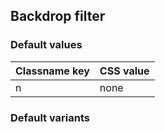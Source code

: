 ## Backdrop filter


<!-- <values.backdropFilter> -->
### Default values
|Classname key|CSS value|
|-------------|---------|
|n            |none     |

<!-- </values.backdropFilter> -->


<!-- <variants.backdropFilter> -->
### Default variants

<!-- </variants.backdropFilter> -->
